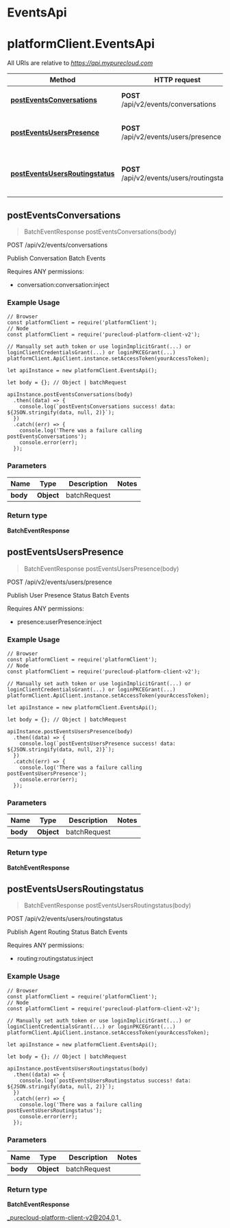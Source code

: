 # EventsApi

# platformClient.EventsApi

All URIs are relative to *https://api.mypurecloud.com*

| Method | HTTP request | Description |
| ------------- | ------------- | ------------- |
[**postEventsConversations**](EventsApi#postEventsConversations) | **POST** /api/v2/events/conversations | Publish Conversation Batch Events
[**postEventsUsersPresence**](EventsApi#postEventsUsersPresence) | **POST** /api/v2/events/users/presence | Publish User Presence Status Batch Events
[**postEventsUsersRoutingstatus**](EventsApi#postEventsUsersRoutingstatus) | **POST** /api/v2/events/users/routingstatus | Publish Agent Routing Status Batch Events



## postEventsConversations

> BatchEventResponse postEventsConversations(body)


POST /api/v2/events/conversations

Publish Conversation Batch Events

Requires ANY permissions:

* conversation:conversation:inject

### Example Usage

```{"language":"javascript"}
// Browser
const platformClient = require('platformClient');
// Node
const platformClient = require('purecloud-platform-client-v2');

// Manually set auth token or use loginImplicitGrant(...) or loginClientCredentialsGrant(...) or loginPKCEGrant(...)
platformClient.ApiClient.instance.setAccessToken(yourAccessToken);

let apiInstance = new platformClient.EventsApi();

let body = {}; // Object | batchRequest

apiInstance.postEventsConversations(body)
  .then((data) => {
    console.log(`postEventsConversations success! data: ${JSON.stringify(data, null, 2)}`);
  })
  .catch((err) => {
    console.log('There was a failure calling postEventsConversations');
    console.error(err);
  });
```

### Parameters


| Name | Type | Description  | Notes |
| ------------- | ------------- | ------------- | ------------- |
 **body** | **Object** | batchRequest |  |

### Return type

**BatchEventResponse**


## postEventsUsersPresence

> BatchEventResponse postEventsUsersPresence(body)


POST /api/v2/events/users/presence

Publish User Presence Status Batch Events

Requires ANY permissions:

* presence:userPresence:inject

### Example Usage

```{"language":"javascript"}
// Browser
const platformClient = require('platformClient');
// Node
const platformClient = require('purecloud-platform-client-v2');

// Manually set auth token or use loginImplicitGrant(...) or loginClientCredentialsGrant(...) or loginPKCEGrant(...)
platformClient.ApiClient.instance.setAccessToken(yourAccessToken);

let apiInstance = new platformClient.EventsApi();

let body = {}; // Object | batchRequest

apiInstance.postEventsUsersPresence(body)
  .then((data) => {
    console.log(`postEventsUsersPresence success! data: ${JSON.stringify(data, null, 2)}`);
  })
  .catch((err) => {
    console.log('There was a failure calling postEventsUsersPresence');
    console.error(err);
  });
```

### Parameters


| Name | Type | Description  | Notes |
| ------------- | ------------- | ------------- | ------------- |
 **body** | **Object** | batchRequest |  |

### Return type

**BatchEventResponse**


## postEventsUsersRoutingstatus

> BatchEventResponse postEventsUsersRoutingstatus(body)


POST /api/v2/events/users/routingstatus

Publish Agent Routing Status Batch Events

Requires ANY permissions:

* routing:routingstatus:inject

### Example Usage

```{"language":"javascript"}
// Browser
const platformClient = require('platformClient');
// Node
const platformClient = require('purecloud-platform-client-v2');

// Manually set auth token or use loginImplicitGrant(...) or loginClientCredentialsGrant(...) or loginPKCEGrant(...)
platformClient.ApiClient.instance.setAccessToken(yourAccessToken);

let apiInstance = new platformClient.EventsApi();

let body = {}; // Object | batchRequest

apiInstance.postEventsUsersRoutingstatus(body)
  .then((data) => {
    console.log(`postEventsUsersRoutingstatus success! data: ${JSON.stringify(data, null, 2)}`);
  })
  .catch((err) => {
    console.log('There was a failure calling postEventsUsersRoutingstatus');
    console.error(err);
  });
```

### Parameters


| Name | Type | Description  | Notes |
| ------------- | ------------- | ------------- | ------------- |
 **body** | **Object** | batchRequest |  |

### Return type

**BatchEventResponse**


_purecloud-platform-client-v2@204.0.1_
